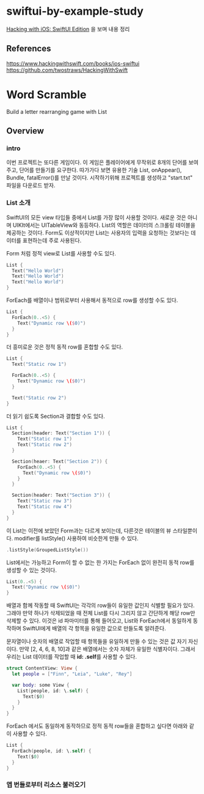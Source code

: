 # swiftui-by-example-study

[Hacking with iOS: SwiftUI Edition](https://www.hackingwithswift.com/books/ios-swiftui) 을 보며 내용 정리


## References
https://www.hackingwithswift.com/books/ios-swiftui  
https://github.com/twostraws/HackingWithSwift

# Word Scramble
Build a letter rearranging game with List


## Overview


### intro
이번 프로젝트는 또다른 게임이다. 이 게임은 플레이어에게 무작위로 8개의 단어를 보여주고, 단어를 만들기를 요구한다. 따가가다 보면 유용한 기술 List, onAppear(), Bundle, fatalError()를 만날 것이다. 시작하기위해 프로젝트를 생성하고 "start.txt" 파일을 다운로드 받자.


### List 소개
SwiftUI의 모든 view 타입들 중에서 List를 가장 많이 사용할 것이다. 새로운 것은 아니며 UIKIt에서는 UITableView와 동등하다. List의 역할은 데이터의 스크롤링 테이블을 제공하는 것이다. Form도 이상적이지만 List는 사용자의 입력을 요청하는 것보다는 데이터를 표현하는데 주로 사용된다.

Form 처럼 정적 view로 List를 사용할 수도 있다.
```swift
List {
  Text("Hello World")
  Text("Hello World")
  Text("Hello World")
}
```

ForEach를 배열이나 범위로부터 사용해서 동적으로 row를 생성할 수도 있다.
```swift
List {
  ForEach(0..<5) {
    Text("Dynamic row \($0)")
  }
}
```

더 흥미로운 것은 정적 동적 row를 혼합할 수도 있다.
```swift
List {
  Text("Static row 1")

  ForEach(0..<5) {
    Text("Dynamic row \($0)")
  }

  Text("Static row 2")
}
```

더 읽기 쉽도록 Section과 결합할 수도 있다.
```swift
List {
  Section(header: Text("Section 1")) {
    Text("Static row 1")
    Text("Static row 2")
  }

  Section(heaer: Text("Section 2")) {
    ForEach(0..<5) {
      Text("Dynamic row \($0)")
    }
  }

  Section(header: Text("Section 3")) {
    Text("Static row 3")
    Text("Static row 4")
  }
}
```

이 List는 이전에 보았던 Form과는 다르게 보이는데, 다른것은 테이블의 뷰 스타일뿐이다. modifier를 listStyle() 사용하여 비슷한게 만들 수 있다.
```swift
.listStyle(GroupedListStyle())
```

List에서는 가능하고 Form이 할 수 없는 한 가지는 ForEach 없이 완전히 동적 row를 생성할 수 있는 것이다.
```swift
List(0..<5) {
  Text("Dynamic row \($0)")
}
```

배열과 함께 작동할 때 SwiftUI는 각각의 row들이 유일한 값인지 식별할 필요가 있다. 그래야 만약 하나가 삭제되었을 때 전체 List를 다시 그리지 않고 간단하게 해당 row만 삭제할 수 있다. 이것은 id 파마미터를 통해 들어오고, List와 ForEach에서 동일하게 동작하며 SwiftUI에게 배열의 각 항목을 유일한 값으로 만들도록 알려준다.

문자열이나 숫자의 배열로 작업할 때 항목들을 유일하게 만들 수 있는 것은 값 자기 자신이다. 만약 [2, 4, 6, 8, 10]과 같은 배열에서는 숫자 자체가 유일한 식별자이다. 그래서 우리는 List 데이터를 작업할 때 **id: \.self**를 사용할 수 있다.
```swift
struct ContentView: View {
  let people = ["Finn", "Leia", "Luke", "Rey"]

  var body: some View {
    List(people, id: \.self) {
      Text($0)
    }
  }
}
```

ForEach 에서도 동일하게 동작하므로 정적 동적 row들을 혼합하고 싶다면 아래와 같이 사용할 수 있다.
```swift
List {
  ForEach(people, id: \.self) {
    Text($0)
  }
}
```


### 앱 번들로부터 리소스 불러오기
